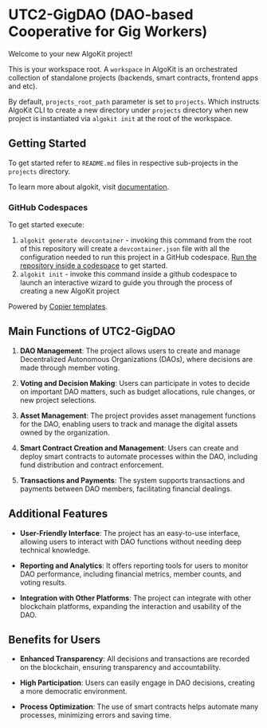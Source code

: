 # UTC2-GigDAO (DAO-based Cooperative for Gig Workers)

Welcome to your new AlgoKit project!

This is your workspace root. A `workspace` in AlgoKit is an orchestrated collection of standalone projects (backends, smart contracts, frontend apps and etc).

By default, `projects_root_path` parameter is set to `projects`. Which instructs AlgoKit CLI to create a new directory under `projects` directory when new project is instantiated via `algokit init` at the root of the workspace.

## Getting Started

To get started refer to `README.md` files in respective sub-projects in the `projects` directory.

To learn more about algokit, visit [documentation](https://github.com/algorandfoundation/algokit-cli/blob/main/docs/algokit.md).

### GitHub Codespaces

To get started execute:

1. `algokit generate devcontainer` - invoking this command from the root of this repository will create a `devcontainer.json` file with all the configuration needed to run this project in a GitHub codespace. [Run the repository inside a codespace](https://docs.github.com/en/codespaces/getting-started/quickstart) to get started.
2. `algokit init` - invoke this command inside a github codespace to launch an interactive wizard to guide you through the process of creating a new AlgoKit project

Powered by [Copier templates](https://copier.readthedocs.io/en/stable/).

## Main Functions of UTC2-GigDAO

1. **DAO Management**: The project allows users to create and manage Decentralized Autonomous Organizations (DAOs), where decisions are made through member voting.

2. **Voting and Decision Making**: Users can participate in votes to decide on important DAO matters, such as budget allocations, rule changes, or new project selections.

3. **Asset Management**: The project provides asset management functions for the DAO, enabling users to track and manage the digital assets owned by the organization.

4. **Smart Contract Creation and Management**: Users can create and deploy smart contracts to automate processes within the DAO, including fund distribution and contract enforcement.

5. **Transactions and Payments**: The system supports transactions and payments between DAO members, facilitating financial dealings.

## Additional Features

- **User-Friendly Interface**: The project has an easy-to-use interface, allowing users to interact with DAO functions without needing deep technical knowledge.

- **Reporting and Analytics**: It offers reporting tools for users to monitor DAO performance, including financial metrics, member counts, and voting results.

- **Integration with Other Platforms**: The project can integrate with other blockchain platforms, expanding the interaction and usability of the DAO.

## Benefits for Users

- **Enhanced Transparency**: All decisions and transactions are recorded on the blockchain, ensuring transparency and accountability.

- **High Participation**: Users can easily engage in DAO decisions, creating a more democratic environment.

- **Process Optimization**: The use of smart contracts helps automate many processes, minimizing errors and saving time.
